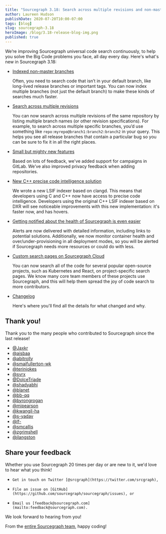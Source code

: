 ```yaml
---
title: "Sourcegraph 3.18: Search across multiple revisions and non-master branches, custom search pages, campaigns now support GitLab, new C++ precise code intelligence"
author: Laureen Hudson
publishDate: 2020-07-20T10:00-07:00
tags: [blog]
slug: sourcegraph-3.18
heroImage: /blog/3.18-release-blog-img.png
published: true
---
```


We’re improving Sourcegraph universal code search continuously, to help you solve the Big Code problems you face, all day every day. Here's what's new in Sourcegraph 3.18:

- [Indexed non-master branches](https://about.sourcegraph.com/blog/indexed-non-master-branches)

  Often, you need to search code that isn’t in your default branch, like long-lived release branches or important tags. You can now index multiple branches (not just the default branch) to make these kinds of searches much faster.

- [Search across multiple revisions](https://about.sourcegraph.com/blog/search-multiple-revisions)

  You can now search across multiple revisions of the same repository by listing multiple branch names (or other revision specifications). For example, to search across multiple specific branches, you’d use something like `repo:myrepo@branch1:branch2:branch2` in your query. This helps you see all release branches that contain a particular bug so you can be sure to fix it in all the right places.

- [Small but mighty new features](https://about.sourcegraph.com/blog/small-and-mighty-features)

  Based on lots of feedback, we've added support for campaigns in GitLab. We’ve also improved privacy feedback when adding repositories.

- [New C++ precise code intelligence solution](https://about.sourcegraph.com/blog/c-plus-plus-code-intel)

  We wrote a new LSIF indexer based on clangd. This means that developers using C and C++ now have access to precise code intelligence. Developers using the original C++ LSIF indexer based on DXR will see noticeable improvements with this new implementation: it's faster now, and has hovers.

- [Getting notified about the health of Sourcegraph is even easier](https://about.sourcegraph.com/blog/sourcegraph-health-notification)

  Alerts are now delivered with detailed information, including links to potential solutions. Additionally, we now monitor container health and over/under-provisioning in all deployment modes, so you will be alerted if Sourcegraph needs more resources or could do with less.

- [Custom search pages on Sourcegraph Cloud](https://about.sourcegraph.com/blog/custom-search-pages)

  You can now search all of the code for several popular open-source projects, such as Kubernetes and React, on project-specific search pages. We know many core team members of these projects use Sourcegraph, and this will help them spread the joy of code search to more contributors.

- [Changelog](https://sourcegraph.com/github.com/sourcegraph/sourcegraph@master/-/blob/CHANGELOG.md)

  Here's where you'll find all the details for what changed and why.

## Thank you!

Thank you to the many people who contributed to Sourcegraph since the last release!

- [@Jaxkr](https://github.com/Jaxkr)
- [@aisbaa](https://github.com/aisbaa)
- [@abitrolly](https://github.com/abitrolly)
- [@smaifullerton-wk](https://github.com/smaifullerton-wk)
- [@terinjokes](https://github.com/terinjokes)
- [@svrx](https://github.com/svrx)
- [@DolceTriade](https://github.com/DolceTriade)
- [@shadyabhi](https://github.com/shadyabhi)
- [@blanet](https://github.com/blanet)
- [@bb-qq](https://github.com/bb-qq)
- [@byrongrogan](https://github.com/byrongrogan)
- [@mipearson](https://github.com/mipearson)
- [@kwangil-ha](https://github.com/kwangil-ha)
- [@s-yadav](https://github.com/s-yadav)
- [@lf-](https://github.com/lf-)
- [@smcallis](https://github.com/smcallis)
- [@zgrimshell](https://github.com/zgrimshell)
- [@jlangston](https://github.com/jlangston)

## Share your feedback

Whether you use Sourcegraph 20 times per day or are new to it, we'd love to hear what you think!

-     Get in touch on Twitter [@srcgraph](https://twitter.com/srcgraph),
-     File an issue on [GitHub](https://github.com/sourcegraph/sourcegraph/issues), or
-     Email us [feedback@sourcegraph.com](mailto:feedback@sourcegraph.com).

We look forward to hearing from you!

From the [entire Sourcegraph team](https://about.sourcegraph.com/company/team), happy coding!
